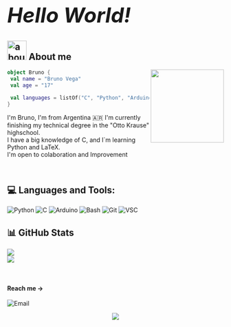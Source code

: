## <font size=32px>_**Hello World!**_ </font> 

## <img width="45" alt="about" src="https://raw.github.com/elizarov/elizarov/master/about.png"> **About me**

<img align="right" width="170" src="https://media.tenor.com/YUzRkMOL-3EAAAAM/programming-computer-frog.gif" />


```kotlin
object Bruno {
 val name = "Bruno Vega"
 val age = "17"

 val languages = listOf("C", "Python", "Arduino", "LaTeX") 
}
```
<p>
  I'm Bruno, I'm from Argentina 🇦🇷 I'm currently finishing my technical degree in the "Otto Krause" highschool.<br>
  I have a big knowledge of C, and I`m learning Python and LaTeX.<br>
  I'm open to colaboration and Improvement
</p>

<br>

## 💻 **Languages and Tools:**  
![Python](https://img.shields.io/badge/python-black?style=for-the-badge&logo=python&logoColor=white)
![C](https://img.shields.io/badge/c-black?style=for-the-badge&logo=c)
![Arduino](https://img.shields.io/badge/Arduino-black?style=for-the-badge&logo=arduino&logoColor=white)
![Bash](https://img.shields.io/badge/bash-black?style=for-the-badge&logo=gnu-bash&logoColor=white)
![Git](https://img.shields.io/badge/git-black?style=for-the-badge&logo=git&logoColor=white)
![VSC](https://img.shields.io/badge/VSC-black?style=for-the-badge&logo=visualstudiocode&logoColor=white)


## 📊 **GitHub Stats**
<p>

  ![](https://github-readme-stats.vercel.app/api?username=Brun0-v&theme=dark&hide_border=true&include_all_commits=false&count_private=false)<br/>
  ![](https://github-readme-streak-stats.herokuapp.com/?user=Brun0-v&theme=dark&hide_border=true)<br/>
  
</p>
<br>

#### Reach me ->
![Email](https://img.shields.io/twitter/url?label=email&logo=gmail&style=social&url=http%3A%2F%2Fmailto%3Acontact.brunovega%40gmail.com)
<br>

<p align="center">
  <a href="https://visitcount.itsvg.in">
    <img src="https://visitcount.itsvg.in/api?id=Brun0-v&icon=0&color=0" />
  </a>
</p>

